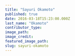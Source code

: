 ```yaml
---
title: "Sayuri Okamoto"
published: true
date: 2016-03-18T15:23:00.000Z
last_name: "Okamoto"
contributor_type:
image_path:
image_credit:
featured_image_path:
slug: sayuri-okamoto
---
```

